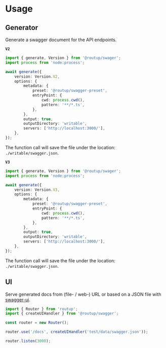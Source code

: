 # Usage

## Generator

Generate a swagger document for the API endpoints.

**`V2`**

```typescript
import { generate, Version } from '@routup/swager';
import process from 'node:process';

await generate({
    version: Version.V2,
    options: {
        metadata: {
            preset: '@routup/swagger-preset',
            entryPoint: {
                cwd: process.cwd(),
                pattern: '**/*.ts',
            },
        },
        output: true,
        outputDirectory: 'writable',
        servers: ['http://localhost:3000/'],
    },
});
```

The function call will save the file under the location: `./writable/swagger.json`.

**`V3`**

```typescript
import { generate, Version } from '@routup/swager';
import process from 'node:process';

await generate({
    version: Version.V3,
    options: {
        metadata: {
            preset: '@routup/swagger-preset',
            entryPoint: {
                cwd: process.cwd(),
                pattern: '**/*.ts',
            },
        },
        output: true,
        outputDirectory: 'writable',
        servers: ['http://localhost:3000/'],
    },
});
```

The function call will save the file under the location: `./writable/swagger.json`.


## UI

Serve generated docs from (file- / web-) URL or based on a JSON file with [swagger-ui](https://www.npmjs.com/package/swagger-ui-dist).

```typescript
import { Router } from 'routup';
import { createUIHandler } from '@routup/swagger';

const router = new Router();

router.use('/docs', createUIHandler('test/data/swagger.json'));

router.listen(3000);
```

